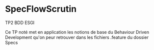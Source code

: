# SpecFlowScrutin
TP2 BDD ESGI

Ce TP noté met en application les notions de base du Behaviour Driven Development qu'on peur retrouver dans les fichiers .feature du dossier Specs
